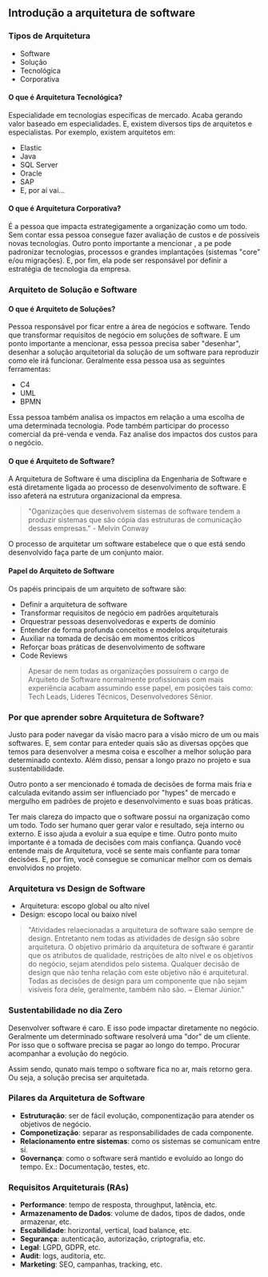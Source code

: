 ## Introdução a arquitetura de software

### Tipos de Arquitetura

* Software
* Solução
* Tecnológica
* Corporativa
  
#### O que é Arquitetura Tecnológica?

Especialidade em tecnologias específicas de mercado. Acaba gerando valor baseado em especialidades. E, existem diversos tips de arquitetos e especialistas. Por exemplo, existem arquitetos em:

* Elastic
* Java
* SQL Server
* Oracle
* SAP
* E, por aí vai...

#### O que é Arquitetura Corporativa?

É a pessoa que impacta estrategigamente a organização como um todo. Sem contar essa pessoa consegue fazer avaliação de custos e de possíveis novas tecnologias. Outro ponto importante a mencionar , a pe pode padronizar tecnologias, processos e grandes implantações (sistemas "core" e/ou migrações). E, por fim, ela pode ser responsável por definir a estratégia de tecnologia da empresa.  

### Arquiteto de Solução e Software

#### O que é Arquiteto de Soluções?

Pessoa responsável por ficar entre a área de negócios e software. Tendo que transformar requisitos de negócio em soluções de software. E um ponto importante a mencionar, essa pessoa precisa saber "desenhar", desenhar a solução arquitetorial da solução de um software para reproduzir como ele irá funcionar. Geralmente essa pessoa usa as seguintes ferramentas:
  * C4
  * UML
  * BPMN

Essa pessoa também analisa os impactos em relação a uma escolha de uma determinada tecnologia. Pode também participar do processo comercial da pré-venda e venda. Faz analise dos impactos dos custos para o negócio.

#### O que é Arquiteto de Software?

A Arquitetura de Software é uma disciplina da Engenharia de Software e está diretamente ligada ao processo de desenvolvimento de software. E isso afeterá na estrutura organizacional da empresa. 

> "Oganizações que desenvolvem sistemas de software tendem a produzir sistemas que são cópia das estruturas de comunicação dessas empresas." - Melvin Conway

O processo de arquitetar um software estabelece que o que está sendo desenvolvido faça parte de um conjunto maior.

#### Papel do Arquiteto de Software

Os papéis principais de um arquiteto de software são:

* Definir a arquitetura de software
* Transformar requisitos de negócio em padrões arquiteturais
* Orquestrar pessoas desenvolvedoras e experts de domínio
* Entender de forma profunda conceitos e modelos arquiteturais
* Auxiliar na tomada de decisão em momentos críticos
* Reforçar boas práticas de desenvolvimento de software
* Code Reviews

> Apesar de nem todas as organizações possuírem o cargo de Arquiteto de Software normalmente profissionais com mais experiência acabam assumindo esse papel, em posições tais como: Tech Leads, Líderes Técnicos, Desenvolvedores Sênior.

### Por que aprender sobre Arquitetura de Software?

Justo para poder navegar da visão macro para a visão micro de um ou mais softwares. E, sem contar para enteder quais são as diversas opções que temos para desenvolver a mesma coisa e escolher a melhor solução para determinado contexto. Além disso, pensar a longo prazo no projeto e sua sustentabilidade.

Outro ponto a ser mencionado é tomada de decisões de forma mais fria e calculada evitando assim ser influenciado por "hypes" de mercado e mergulho em padrões de projeto e desenvolvimento e suas boas práticas.

Ter mais clareza do impacto que o software possui na organização como um todo. Todo ser humano quer gerar valor e resultado, seja interno ou externo. E isso ajuda a evoluir a sua equipe e time. Outro ponto muito importante é a tomada de decisões com mais confiança. Quando você entende mais de Arquitetura, você se sente mais confiante para tomar decisões. E, por fim, você consegue se comunicar melhor com os demais envolvidos no projeto.

### Arquitetura vs Design de Software

* Arquitetura: escopo global ou alto nível
* Design: escopo local ou baixo nível

> "Atividades relaecionadas a arquitetura de software saão sempre de design. Entretanto nem todas as atividades de design são sobre arquitetura. O objetivo primário da arquitetura de software é garantir que os atributos de qualidade, restrições de alto nível e os objetivos do negócio, sejam atendidos pelo sistema. Qualquer decisão de design que não tenha relação com este objetivo não é arquitetural. Todas as decisões de design para um componente que não sejam visíveis fora dele, geralmente, também não são. ~ Elemar Júnior."

### Sustentabilidade no dia Zero

Desenvolver software é caro. E isso pode impactar diretamente no negócio. Geralmente um determinado software resolverá uma "dor" de um cliente. Por isso que o software precisa se pagar ao longo do tempo. Procurar acompanhar a evolução do negócio. 

Assim sendo, qunato mais tempo o software fica no ar, mais retorno gera. Ou seja, a solução precisa ser arquitetada.

### Pilares da Arquitetura de Software

* **Estruturação**: ser de fácil evolução, componentização para atender os objetivos de negócio.
* **Componetização**: separar as responsabilidades de cada componente.
* **Relacionamento entre sistemas**: como os sistemas se comunicam entre si.
* **Governança**: como o software será mantido e evoluído ao longo do tempo. Ex.: Documentação, testes, etc.

### Requisitos Arquiteturais (RAs)

* **Performance**: tempo de resposta, throughput, latência, etc.
* **Armazenamento de Dados**: volume de dados, tipos de dados, onde armazenar, etc.
* **Escabilidade**: horizontal, vertical, load balance, etc.
* **Segurança**: autenticação, autorização, criptografia, etc.
* **Legal**: LGPD, GDPR, etc.
* **Audit**: logs, auditoria, etc.
* **Marketing**: SEO, campanhas, tracking, etc.










